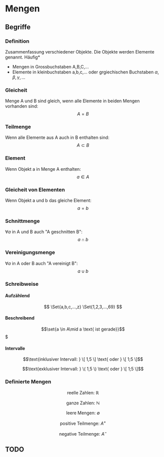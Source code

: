 
# Mengen
## Begriffe
### Definition
Zusammenfassung verschiedener Objekte. Die Objekte werden Elemente genannt.
Häufig*
- Mengen in Grossbuchstaben A,B,C,...
- Elemente in kleinbuchstaben a,b,c,... oder grgiechischen Buchstaben $\alpha , \beta , \gamma ,...$

### Gleicheit
Menge A und B sind gleich, wenn alle Elemente in beiden Mengen vorhanden sind:
$$A = B$$

### Teilmenge
Wenn alle Elemente aus A auch in B enthalten sind:
$$A \subset B$$

### Element
Wenn Objekt a in Menge A enthalten:
$$a \in A$$

### Gleicheit von Elementen
Wenn Objekt a und b das gleiche Element:
$$a = b$$

### Schnittmenge
$\forall a$ in A und B auch "A geschnitten B":
$$a \cap  b$$

### Vereinigungsmenge 
$\forall a$ in A oder B auch "A vereinigt B":
$$a \cup  b$$

### Schreibweise
#### Aufzählend
$$ \Set{a,b,c,...,z} \Set{1,2,3,...,69} $$

#### Beschreibend
$$\set{a \in A\mid a \text{ ist gerade}}$$$

#### Intervalle
$$\text{inklusiver Intervall: } \[ 1,5  \] \text{ oder } \[ 1;5  \]$$

$$\text{exklusiver Intervall: } \( 1,5  \) \text{ oder } \[ 1;5  \]$$

### Definierte Mengen
$$\text{reelle Zahlen: } \mathbb{R}$$

$$\text{ganze Zahlen: } \mathbb{N}$$

$$\text{leere Mengen: } \emptyset$$

$$\text{positive Teilmenge: } A^+$$

$$\text{negative Teilmenge: } A^-$$

## TODO
